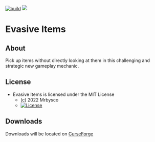 [![build](https://github.com/Mrbysco/EvasiveItems/actions/workflows/build.yml/badge.svg)](https://github.com/Mrbysco/EvasiveItems/actions/workflows/build.yml) 
[![](http://cf.way2muchnoise.eu/versions/793030.svg)](https://www.curseforge.com/minecraft/mc-mods/evasive-items)

# Evasive Items #

## About ##
Pick up items without directly looking at them in this challenging and strategic new gameplay mechanic.

## License ##
* Evasive Items is licensed under the MIT License
  - (c) 2022 Mrbysco
  - [![License](https://img.shields.io/badge/License-MIT-red.svg?style=flat)](http://opensource.org/licenses/MIT)

## Downloads ##
Downloads will be located on [CurseForge](https://www.curseforge.com/minecraft/mc-mods/evasive-items)
